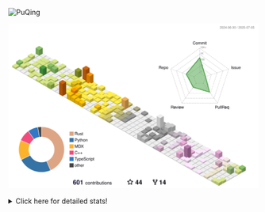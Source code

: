 ![PuQing](https://user-images.githubusercontent.com/27223114/171565019-9a56fae6-b08b-421f-99db-7e830da42371.png)

![](./profile-3d-contrib/profile-season-animate.svg)

<details>
<summary>Click here for detailed stats!</summary>

<!--START_SECTION:waka-->
![Lines of code](https://img.shields.io/badge/From%20Hello%20World%20I%27ve%20Written-1.9%20million%20lines%20of%20code-blue)

**🐱 My GitHub Data** 

> 📦 448.1 kB Used in GitHub's Storage 
 > 
> 🏆 245 Contributions in the Year 2025
 > 
> 🚫 Not Opted to Hire
 > 
> 📜 40 Public Repositories 
 > 
> 🔑 34 Private Repositories 
 > 
**I'm an Early 🐤** 

```text
🌞 Morning                789 commits         ██░░░░░░░░░░░░░░░░░░░░░░░   09.40 % 
🌆 Daytime                3610 commits        ███████████░░░░░░░░░░░░░░   42.99 % 
🌃 Evening                1916 commits        ██████░░░░░░░░░░░░░░░░░░░   22.81 % 
🌙 Night                  2083 commits        ██████░░░░░░░░░░░░░░░░░░░   24.80 % 
```


📊 **This Week I Spent My Time On** 

```text
💬 Programming Languages: 
Surfing                  13 hrs 25 mins      ███████░░░░░░░░░░░░░░░░░░   28.09 % 
Python                   12 hrs 24 mins      ██████░░░░░░░░░░░░░░░░░░░   25.98 % 
Swift                    6 hrs 57 mins       ████░░░░░░░░░░░░░░░░░░░░░   14.57 % 
Chat                     6 hrs 49 mins       ████░░░░░░░░░░░░░░░░░░░░░   14.27 % 
Typst                    2 hrs 53 mins       ██░░░░░░░░░░░░░░░░░░░░░░░   06.06 % 

🔥 Editors: 
VS Code                  17 hrs 3 mins       █████████░░░░░░░░░░░░░░░░   35.69 % 
Arc                      13 hrs 25 mins      ███████░░░░░░░░░░░░░░░░░░   28.09 % 
Xcode                    7 hrs 19 mins       ████░░░░░░░░░░░░░░░░░░░░░   15.33 % 
WeChat                   5 hrs 53 mins       ███░░░░░░░░░░░░░░░░░░░░░░   12.32 % 
Ghostty                  1 hr 43 mins        █░░░░░░░░░░░░░░░░░░░░░░░░   03.60 % 

💻 Operating System: 
Mac                      33 hrs 37 mins      ██████████████████░░░░░░░   70.37 % 
Linux                    9 hrs 39 mins       █████░░░░░░░░░░░░░░░░░░░░   20.22 % 
WSL                      4 hrs 29 mins       ██░░░░░░░░░░░░░░░░░░░░░░░   09.41 % 
```


<!--END_SECTION:waka-->
</details>
